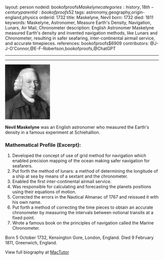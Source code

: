 layout: person
nodeid: bookofproofs$Maskelyne
categories: history,18th-century
parentid: bookofproofs$52
tags: astronomy,geography,origin-england,physics
orderid: 1732
title: Maskelyne, Nevil
born: 1732
died: 1811
keywords: Maskelyne, Astronomer, Measure Earth's Density, Navigation, Lunars, Air Mail, Chronometer
description: English Astronomer Maskelyne measured Earth's density and invented navigation methods, like Lunars and Chronometer, resulting in safer seafaring, inter-continental airmail service, and accurate timepieces.
references: bookofproofs$6909
contributors: @J-J-O'Connor,@E-F-Robertson,bookofproofs,@ChatGPT

---



---

![Maskelyne.jpg](https://github.com/bookofproofs/bookofproofs.github.io/blob/main/_sources/_assets/images/portraits/Maskelyne.jpg?raw=true)

**Nevil Maskelyne** was an English astronomer who measured the Earth's density in a famous experiment at Schiehallion.

### Mathematical Profile (Excerpt):
1. Developed the concept of use of grid method for navigation which enabled precision mapping of the ocean making safer navigation for seafarers.
2. Put forth the method of lunars: a method of determining the longitude of a ship at sea by means of a sextant and the chronometer. 
3. Enabled the first inter-continental airmail service.
4. Was responsible for calculating and forecasting the planets positions using their equations of motion. 
5. Corrected the errors in the Nautical Almanac of 1767 and reissued it with his own name. 
6. Put forth a method of correcting the time pieces to obtain an accurate chronometer by measuring the intervals between notional transits at a fixed point. 
7. Wrote a famous book on the principles of navigation called the Marine Chronometer.

Born 5 October 1732, Kensington Gore, London, England. Died 9 February 1811, Greenwich, England.

View full biography at [MacTutor](https://mathshistory.st-andrews.ac.uk/Biographies/Maskelyne/)
